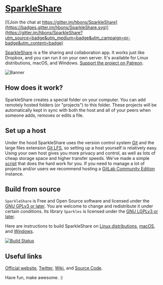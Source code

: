 # [SparkleShare](https://www.sparkleshare.org/)

[![Join the chat at https://gitter.im/hbons/SparkleShare](https://badges.gitter.im/hbons/SparkleShare.svg)](https://gitter.im/hbons/SparkleShare?utm_source=badge&utm_medium=badge&utm_campaign=pr-badge&utm_content=badge)

[SparkleShare](https://www.sparkleshare.org/) is a file sharing and collaboration app. It works just like Dropbox, and you can run it on your own server. It's available for Linux distributions, macOS, and Windows. [Support the project on Patreon](https://www.patreon.com/SparkleShare).

![Banner](https://raw.githubusercontent.com/hbons/SparkleShare/master/SparkleShare/Common/Images/readme-banner.png)


## How does it work?

SparkleShare creates a special folder on your computer. You can add remotely hosted folders (or "projects") to this folder. These projects will be automatically kept in sync with both the host and all of your peers when someone adds, removes or edits a file.


## Set up a host

Under the hood SparkleShare uses the version control system [Git](https://git-scm.com/) and the large files extension [Git LFS](https://git-lfs.github.com), so setting up a host yourself is relatively easy. Using your own host gives you more privacy and control, as well as lots of cheap storage space and higher transfer speeds. We've made a simple [script](https://github.com/hbons/Dazzle) that does the hard work for you. If you need to manage a lot of projects and/or users we recommend hosting a [GitLab Community Edition](https://about.gitlab.com/installation/) instance.

## Build from source
`SparkleShare` is Free and Open Source software and licensed under the [GNU GPLv3 or later](legal/License_for_SparkleShare.txt). You are welcome to change and redistribute it under certain conditions. Its library `Sparkles` is licensed under the [GNU LGPLv3 or later](legal/License_for_Sparkles.txt).

Here are instructions to build SparkleShare on [Linux distributions](SparkleShare/Linux/README.md), [macOS](SparkleShare/Mac/README.md), and [Windows](SparkleShare/Windows/README.md).

[![Build Status](https://travis-ci.org/hbons/SparkleShare.svg?branch=master)](https://travis-ci.org/hbons/SparkleShare)


## Useful links
[Official website](https://www.sparkleshare.org/), [Twitter](https://www.twitter.com/SparkleShare), [Wiki](https://www.github.com/hbons/SparkleShare/wiki), and [Source Code](https://www.github.com/hbons/SparkleShare).

Have fun, make awesome. :)


